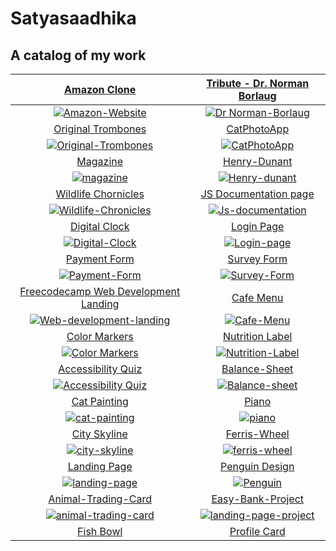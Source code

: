 # Satyasaadhika 
## A catalog of my work

|[Amazon Clone](https://satyasaadhika.github.io/amazon-clone/)  |  [Tribute - Dr. Norman Borlaug](https://satyasaadhika.github.io/tribute-page/) |
|:--------:|:---------:|
|[![Amazon-Website](https://github.com/satyasaadhika/satyasaadhika.github.io/assets/106907193/9a71a75d-48a3-4921-b636-9737c40af2bc)](https://satyasaadhika.github.io/amazon-clone/)|[![Dr   Norman-Borlaug](https://github.com/satyasaadhika/satyasaadhika.github.io/assets/106907193/99c00a54-da65-46dc-8d1d-8ee90abbfd7a)](https://satyasaadhika.github.io/tribute-page/) |
|[Original Trombones](https://satyasaadhika.github.io/trombones/)  | [CatPhotoApp](https://satyasaadhika.github.io/cat-photos/)|
|[![Original-Trombones](https://github.com/satyasaadhika/satyasaadhika.github.io/assets/106907193/f9bdec84-6648-4c98-abb1-ecb6dc8176b4)](https://satyasaadhika.github.io/trombones/) |[![CatPhotoApp](https://github.com/satyasaadhika/satyasaadhika.github.io/assets/106907193/29416169-dfd9-4a6e-a01c-d088d0d54360)](https://satyasaadhika.github.io/cat-photos/)|
|[Magazine](https://satyasaadhika.github.io/magazine/)|[Henry-Dunant](https://satyasaadhika.github.io/Henry-Dunant-tribute-page/) |
|[![magazine](https://github.com/satyasaadhika/satyasaadhika.github.io/assets/106907193/9025cd7a-0c11-4f67-b512-7008efd8d01d)](https://satyasaadhika.github.io/magazine/)|[![Henry-dunant](https://github.com/satyasaadhika/satyasaadhika.github.io/assets/106907193/07ad23f7-b4d5-4562-a798-c1ad7d1f3471)](https://satyasaadhika.github.io/Henry-Dunant-tribute-page/)|
| [Wildlife Chornicles](https://satyasaadhika.github.io/wildlife/) | [JS Documentation page](https://satyasaadhika.github.io/documentation/) |
|[![Wildlife-Chronicles](https://github.com/satyasaadhika/satyasaadhika.github.io/assets/106907193/171d5152-aea8-4fd2-b327-55afd1c966d1)](https://satyasaadhika.github.io/wildlife/) | [![Js-documentation](https://github.com/satyasaadhika/satyasaadhika.github.io/assets/106907193/85ec5157-3f1d-4b23-b428-cf076491b215)](https://satyasaadhika.github.io/documentation/)|
| [Digital Clock](https://satyasaadhika.github.io/digital-clock/)   |[Login Page](https://satyasaadhika.github.io/login-page/) |
|[![Digital-Clock](https://github.com/satyasaadhika/satyasaadhika.github.io/assets/106907193/ef4a7d85-842e-47e2-a2a7-3bb33773733f)](https://satyasaadhika.github.io/digital-clock/) |[![Login-page](https://github.com/satyasaadhika/satyasaadhika.github.io/assets/106907193/8713000f-703d-464f-b40b-65da88a89465)](https://satyasaadhika.github.io/login-page/) |
| [Payment Form](https://satyasaadhika.github.io/payment-form/)    | [Survey Form](https://satyasaadhika.github.io/form/)  |
|[![Payment-Form](https://github.com/satyasaadhika/satyasaadhika.github.io/assets/106907193/36269714-121e-4710-98e9-7b504eb66025)](https://satyasaadhika.github.io/payment-form/) |[![Survey-Form](https://github.com/satyasaadhika/satyasaadhika.github.io/assets/106907193/8e02c9f8-e6b5-487d-9a81-d428541acc95)](https://satyasaadhika.github.io/form/) |
| [Freecodecamp Web Development Landing](https://satyasaadhika.github.io/freecodecamp-wd-landing/)| [Cafe Menu](https://satyasaadhika.github.io/cafe-menu/) |
|[![Web-development-landing](https://github.com/satyasaadhika/satyasaadhika.github.io/assets/106907193/1358de36-8023-4ccb-9aba-419fe0971262)](https://satyasaadhika.github.io/freecodecamp-wd-landing/)| [![Cafe-Menu](https://github.com/satyasaadhika/satyasaadhika.github.io/assets/106907193/9fc66923-60c3-4907-8634-fe3e45ababd6)](https://satyasaadhika.github.io/cafe-menu/)|
| [Color Markers](https://satyasaadhika.github.io/color-markers/)  |[Nutrition Label](https://satyasaadhika.github.io/nutrition-label/)    |
|[![Color Markers](https://github.com/satyasaadhika/satyasaadhika.github.io/assets/106907193/3201a2f0-5941-4e7f-9c28-4aa8462e7e8b)](https://satyasaadhika.github.io/color-markers/) |[![Nutrition-Label](https://github.com/satyasaadhika/satyasaadhika.github.io/assets/106907193/f90a9522-9ec8-4f1c-be29-7b78da47d6e7)](https://satyasaadhika.github.io/nutrition-label/) |
|[Accessibility Quiz](https://satyasaadhika.github.io/Accessibility-quiz/)| [Balance-Sheet](https://satyasaadhika.github.io/Balance-sheet/)|  
|[![Accessibility Quiz](https://github.com/satyasaadhika/satyasaadhika.github.io/assets/106907193/4c5145d4-dccf-4b28-9405-bf8a9465de70)](https://satyasaadhika.github.io/Accessibility-quiz/)|[![Balance-sheet](https://github.com/satyasaadhika/satyasaadhika.github.io/assets/106907193/10890de9-8b02-401c-af36-c81bb2cd7c6f)](https://satyasaadhika.github.io/Balance-sheet/)|
|[Cat Painting](https://satyasaadhika.github.io/cat-painting/)|[Piano](https://satyasaadhika.github.io/Piano/)  |
|[![cat-painting](https://github.com/satyasaadhika/satyasaadhika.github.io/assets/106907193/b340a20c-aabf-4e86-a427-f44dd6703744)](https://satyasaadhika.github.io/cat-painting/)|[![piano](https://github.com/satyasaadhika/satyasaadhika.github.io/assets/106907193/ca3592e3-4a8a-407e-8835-9b879bb12c5d)](https://satyasaadhika.github.io/Piano/)|
|[City Skyline](https://satyasaadhika.github.io/city-skyline/)|[Ferris-Wheel](https://satyasaadhika.github.io/ferris-wheel/)  |
|[![city-skyline](https://github.com/satyasaadhika/satyasaadhika.github.io/assets/106907193/e39778b5-6f17-4560-884d-58cc3040db39)](https://satyasaadhika.github.io/city-skyline/) | [![ferris-wheel](https://github.com/satyasaadhika/satyasaadhika.github.io/assets/106907193/abb0d232-36a3-4016-a324-066d055f07c1)](https://satyasaadhika.github.io/ferris-wheel/) |
|[Landing Page](https://satyasaadhika.github.io/Landing-page/)| [Penguin Design](https://satyasaadhika.github.io/Penguin-design/) |
|[![landing-page](https://github.com/satyasaadhika/satyasaadhika.github.io/assets/106907193/79f878e3-3fe9-40f0-9e49-3ca278e1a2f7)](https://satyasaadhika.github.io/Landing-page/)|[![Penguin](https://github.com/satyasaadhika/satyasaadhika.github.io/assets/106907193/d96a50c3-f1d4-4538-a1da-ef77f4801e64)](https://satyasaadhika.github.io/Penguin-design/) |
|[Animal-Trading-Card](https://satyasaadhika.github.io/Animal-trading-card/)|[Easy-Bank-Project](https://satyasaadhika.github.io/Easy-bank-website/)  |
|[![animal-trading-card](https://github.com/satyasaadhika/satyasaadhika.github.io/assets/106907193/88a3ac98-03b4-4df4-bc3a-8d7c3bf72111)](https://satyasaadhika.github.io/Animal-trading-card/)|[![landing-page-project](https://github.com/satyasaadhika/satyasaadhika.github.io/assets/106907193/d1114c55-8219-45b6-923b-1dd739e82481)](https://satyasaadhika.github.io/Easy-bank-website/)|
|[Fish Bowl](https://satyasaadhika.github.io/fish-bowl/)|[Profile Card](https://satyasaadhika.github.io/Profile-Card/)|








 























